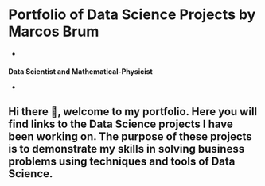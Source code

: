 # Portfolio of Data Science Projects by Marcos Brum

- <p align=center>
**Data Scientist and Mathematical-Physicist**
- </p>

## Hi there 👋, welcome to my portfolio. Here you will find links to the Data Science projects I have been working on. The purpose of these projects is to demonstrate my skills in solving business problems using techniques and tools of Data Science.

<!--
**MarcosBrum/MarcosBrum** is a ✨ _special_ ✨ repository because its `README.md` (this file) appears on your GitHub profile.

Here are some ideas to get you started:

- 🔭 I’m currently working on ...
- 🌱 I’m currently learning ...
- 👯 I’m looking to collaborate on ...
- 🤔 I’m looking for help with ...
- 💬 Ask me about ...
- 📫 How to reach me: ...
- 😄 Pronouns: ...
- ⚡ Fun fact: ...
-->
